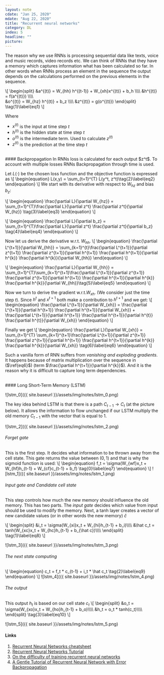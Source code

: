 ```yaml
---
layout: note
cdate: "Jan 25, 2020"
mdate: "Aug 22, 2020"
title: "Recurrent neural networks"
category: DL
index: 5
headline: ""
picture: 
---
```


The reason why we use RNNs is processing sequential data like texts, voice and music records, video records etc.
We can think of RNNs that they have a memory which captures information what has been calculated so far. In other words
when RNNs process an element in the sequence the output depends on the calculations performed on the previous elements in the
sequence.


<!-- ![rnn_0]({{ site.baseurl }}/assets/img/notes/rnn_0.png) -->

\\[
\begin{split}
&a^{(t)} = W_{hh} h^{(t-1)} + W_{xh}x^{(t)} + b_h \\\\\\\\
&h^{(t)} = f(a^{(t)}) \\\\\\\\ \
&o^{(t)} = W_{hz} h^{(t)} + b_z \\\\\\\\
&z^{(t)} = g(o^{(t)})
\end{split}
\tag{1}\label{eq1}
\\]

Where
- $x^{(t)}$ is the input at time step $t$
- $h^{(t)}$ is the hidden state at time step $t$
- $o^{(t)}$ is the intermediate term. Used to calculate $z^{(t)}$
- $z^{(t)}$ is the prediction at the time step $t$ 

<br>
#### Backpropagation
In RNNs loss is calculated for each output $z^t$. To account with multiple losses RNNs
Backpropagation through time is used.

Let $L(\cdot)$ be the chosen loss function and the objective function is expressed as
\\[
\begin{equation}
L(x,y) = \sum_{t=1}^{T} L(y^t, z^t)\tag{2}\label{eq2}
\end{equation}
\\]
We start with its derivative with respect to $W_{hz}$ and bias $b_z$:

\\[
\begin{equation}
\frac{\partial L}{\partial W_{hz}} = \sum_{t=1}^{T}\frac{\partial L}{\partial z^t} \frac{\partial z^t}{\partial W_{hz}} \tag{3}\label{eq3}
\end{equation}
\\]

\\[
\begin{equation}
\frac{\partial L}{\partial b_z} = \sum_{t=1}^{T}\frac{\partial L}{\partial z^t} \frac{\partial z^t}{\partial b_z} \tag{4}\label{eq4}
\end{equation}
\\]

Now let us derive the derivative w.r.t. $W_{hh}$.
\\[
\begin{equation}
\frac{\partial L^{t+1}}{\partial W_{hh}} = \sum_{k=1}^{t}\frac{\partial L^{t+1}}{\partial z^{t+1}} \frac{\partial z^{t+1}}{\partial h^{t+1}} \frac{\partial h^{t+1}}{\partial h^{k}} \frac{\partial h^{k}}{\partial W_{hh}}
\end{equation}
\\]

\\[
\begin{equation}
\frac{\partial L}{\partial W_{hh}} = \sum_{t=1}^{T}\sum_{k=1}^{t+1}\frac{\partial L^{t+1}}{\partial z^{t+1}} \frac{\partial z^{t+1}}{\partial h^{t+1}} \frac{\partial h^{t+1}}{\partial h^{k}} \frac{\partial h^{k}}{\partial W_{hh}}\tag{5}\label{eq5}
\end{equation}
\\]

Now we turn to derive the gradient w.r.t.$W_{xh}$. (We consider just the time step $t$).
Since $h^{t}$ and $x^{t+1}$ both make a contribution to $h^{t+1}$ and we  get:
\\[
\begin{equation}
\frac{\partial L^{t+1}}{\partial W_{xh}} = \frac{\partial L^{t+1}}{\partial h^{t+1}} \frac{\partial h^{t+1}}{\partial W_{xh}} + \frac{\partial L^{t+1}}{\partial h^{t+1}} \frac{\partial h^{t+1}}{\partial h^{t}} \frac{\partial h^{t}}{\partial W_{xh}}
\end{equation}
\\]

Finally we get
\\[
\begin{equation}
\frac{\partial L}{\partial W_{xh}} = \sum_{t=1}^{T} \sum_{k=1}^{t+1}\frac{\partial L^{t+1}}{\partial z^{t+1}} \frac{\partial z^{t+1}}{\partial h^{t+1}} \frac{\partial h^{t+1}}{\partial h^{k}} \frac{\partial h^{k}}{\partial W_{xh}} \tag{6}\label{eq6}
\end{equation}
\\]

Such a vanilla form of RNN suffers from _vanishing and exploding gradients_. It happens because
of matrix multiplication over the sequence in ($\ref{eq6}$) (term $\frac{\partial h^{t+1}}{\partial h^{k}}$).
And it is the reason why it is difficult to capture long term dependencies.

<br>
#### Long Short-Term Memory (LSTM)

![lstm_0]({{ site.baseurl }}/assets/img/notes/lstm_0.png)


The key idea behind LSTM is that there is a path $C_{t-1} \rightarrow C_{t}$ (at the picture below).
It allows the information to flow unchanged if our LSTM multiply the old memory $C_{t-1}$ with the vector
that is equal to $1$. 

![lstm_2]({{ site.baseurl }}/assets/img/notes/lstm_2.png)

###### _Forget gate_
This is the first step. It decides what information to be thrown away from the cell state.
This gate returns the value between $(0, 1)$ and that is why the sigmoid function is used:
\\[
\begin{equation}
f_t = \sigma(W_{wf}x_t + W_{hf}h_{t-1} + W_{cf}c_{t-1} + b_f)
\tag{0}\label{eq7}
\end{equation}
\\]
![lstm_1]({{ site.baseurl }}/assets/img/notes/lstm_1.png)

###### _Input gate and Candidate cell state_
This step controls how much the new memory should influence the old memory.
This has two parts. The _input gate_ decides which value from input should be used to
modify the memory. Next, a tanh layer creates a vector of new candidate values 
(or in other words the new memory) $\hat c$

\\[
\begin{split}
&i_t = \sigma(W_{xi}x_t + W_{hi}h_{t-1} + b_i)\\\\\\\\
&\hat c_t = tanh(W_{xc}x_t + W_{hc}h_{t-1} + b_{\hat c})\\\\\\\\
\end{split}
\tag{1}\label{eq8}
\\]

![lstm_3]({{ site.baseurl }}/assets/img/notes/lstm_3.png)

###### _The next state computing_
\\[
\begin{equation}
c_t = f_t * c_{t-1} + i_t * \hat c_t
\tag{2}\label{eq9}
\end{equation}
\\]
![lstm_4]({{ site.baseurl }}/assets/img/notes/lstm_4.png)

###### _The output_
This output $h_t$ is based on our cell state $c_t$
\\[
\begin{split}
&o_t = \sigma(W_{xo}x_t + W_{ho}h_{t-1} + b_o)\\\\\\\\
&h_t = o_t * tanh(c_t)\\\\\\\\
\end{split}
\tag{3}\label{eq10}
\\]

![lstm_5]({{ site.baseurl }}/assets/img/notes/lstm_5.png)


#### Links

1. [Recurrent Neural Networks cheatsheet](https://stanford.edu/~shervine/teaching/cs-230/cheatsheet-recurrent-neural-networks#overview)
2. [Recurrent Neural Networks Tutorial](http://www.wildml.com/2015/09/recurrent-neural-networks-tutorial-part-1-introduction-to-rnns/)
3. [On the difficulty of training recurrent neural networks](http://proceedings.mlr.press/v28/pascanu13.pdf)
4. [A Gentle Tutorial of Recurrent Neural Network with Error Backpropagation](https://arxiv.org/pdf/1610.02583.pdf)